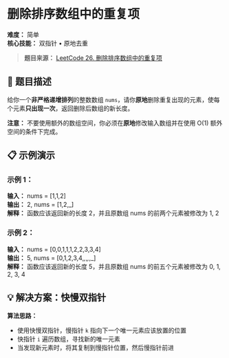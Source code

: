 # 删除排序数组中的重复项

**难度：** 简单  
**核心技能：** 双指针 • 原地去重

> **题目来源：** [LeetCode 26. 删除排序数组中的重复项](https://leetcode.cn/problems/remove-duplicates-from-sorted-array/)

## 🎯 题目描述

给你一个**非严格递增排列**的整数数组 `nums`，请你**原地**删除重复出现的元素，使每个元素**只出现一次**，返回删除后数组的新长度。

**注意：** 不要使用额外的数组空间，你必须在**原地**修改输入数组并在使用 O(1) 额外空间的条件下完成。

## 📋 示例演示

### 示例 1：
**输入：** nums = [1,1,2]  
**输出：** 2, nums = [1,2,_]  
**解释：** 函数应该返回新的长度 2，并且原数组 nums 的前两个元素被修改为 1, 2

### 示例 2：
**输入：** nums = [0,0,1,1,1,2,2,3,3,4]  
**输出：** 5, nums = [0,1,2,3,4,_,_,_,_,_]  
**解释：** 函数应该返回新的长度 5，并且原数组 nums 的前五个元素被修改为 0, 1, 2, 3, 4

## 💡 解决方案：快慢双指针

**算法思路：**
- 使用快慢双指针，慢指针 `k` 指向下一个唯一元素应该放置的位置
- 快指针 `i` 遍历数组，寻找新的唯一元素
- 当发现新元素时，将其复制到慢指针位置，然后慢指针前进